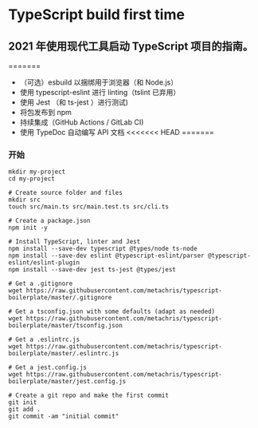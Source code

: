
# TypeScript build first time

## 2021 年使用现代工具启动 TypeScript 项目的指南。

=======
- （可选）esbuild 以捆绑用于浏览器（和 Node.js）
- 使用 typescript-eslint 进行 linting（tslint 已弃用）
- 使用 Jest （和 ts-jest ）进行测试)
- 将包发布到 npm
- 持续集成（GitHub Actions / GitLab CI)
- 使用 TypeDoc 自动编写 API 文档
<<<<<<< HEAD
=======

### 开始
  ```# Create project folder
mkdir my-project
cd my-project

# Create source folder and files
mkdir src
touch src/main.ts src/main.test.ts src/cli.ts

# Create a package.json
npm init -y

# Install TypeScript, linter and Jest
npm install --save-dev typescript @types/node ts-node
npm install --save-dev eslint @typescript-eslint/parser @typescript-eslint/eslint-plugin
npm install --save-dev jest ts-jest @types/jest

# Get a .gitignore
wget https://raw.githubusercontent.com/metachris/typescript-boilerplate/master/.gitignore

# Get a tsconfig.json with some defaults (adapt as needed)
wget https://raw.githubusercontent.com/metachris/typescript-boilerplate/master/tsconfig.json

# Get a .eslintrc.js
wget https://raw.githubusercontent.com/metachris/typescript-boilerplate/master/.eslintrc.js

# Get a jest.config.js
wget https://raw.githubusercontent.com/metachris/typescript-boilerplate/master/jest.config.js

# Create a git repo and make the first commit
git init
git add .
git commit -am "initial commit"
```

